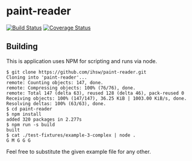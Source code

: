# paint-reader

[![Build Status](https://travis-ci.org/ihsw/paint-reader.svg?branch=master)](https://travis-ci.org/ihsw/paint-reader)
[![Coverage Status](https://coveralls.io/repos/github/ihsw/paint-reader/badge.svg?branch=master)](https://coveralls.io/github/ihsw/paint-reader?branch=master)

## Building

This is application uses NPM for scripting and runs via node.

    $ git clone https://github.com/ihsw/paint-reader.git
    Cloning into 'paint-reader'...
    remote: Counting objects: 147, done.
    remote: Compressing objects: 100% (76/76), done.
    remote: Total 147 (delta 63), reused 128 (delta 46), pack-reused 0
    Receiving objects: 100% (147/147), 36.25 KiB | 1003.00 KiB/s, done.
    Resolving deltas: 100% (63/63), done.
    $ cd paint-reader
    $ npm install
    added 320 packages in 2.277s
    $ npm run -s build
    built
    $ cat ./test-fixtures/example-3-complex | node .
    G M G G G

Feel free to substitute the given example file for any other.
